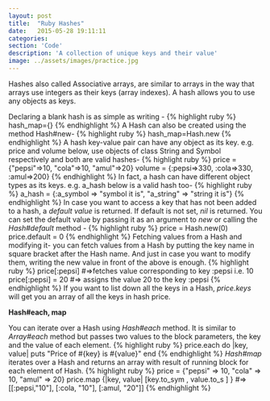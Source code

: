 ```yaml
---
layout: post
title:  "Ruby Hashes"
date:   2015-05-28 19:11:11
categories:
section: 'Code'
description: 'A collection of unique keys and their value'
image: ../assets/images/practice.jpg
---
```


<p>
Hashes also called Associative arrays, are similar to arrays in the way
that arrays use integers as their keys (array indexes). A hash allows
you to use any objects as keys.

Declaring a blank hash is as simple as writing -
{% highlight ruby %}
hash_map={}
{% endhighlight %}
A Hash can also be created using the method Hash#new-
{% highlight ruby %}
hash_map=Hash.new
{% endhighlight %}
A hash key-value pair can have any object as its key. e.g. price and
volume below, use objects of class String and Symbol respectively and
both are valid hashes-
{% highlight ruby %}
price = {"pepsi"=>10, "cola"=>10, "amul"=>20}
volume = {:pepsi=>330, :cola=>330, :amul=>200}
{% endhighlight %}
In fact, a hash can have different object types as its keys. e.g.
a_hash below is a valid hash too-
{% highlight ruby %}
a_hash = {:a_symbol => "symbol it is", "a_string" => "string it is"}
{% endhighlight %}
In case you want to access a key that has not been added to a hash, a
<em>default value</em> is returned. If default is not set, <em>nil</em>
is returned. You can set the default value by passing it as an argument
to <em>new</em> or calling the <em>Hash#default</em> method - 
{% highlight ruby %}
price = Hash.new(0)
price.default = 0 
{% endhighlight %}
Fetching values from a Hash and modifying it- you can fetch values from
a Hash by putting the key name in square bracket after the Hash name.
And just in case you want to modify them, writing the new value in
front of the above is enough.
{% highlight ruby %}
price[:pepsi] #=>fetches value corresponding to key :pepsi i.e. 10
price[:pepsi] = 20 #=> assigns the value 20 to the key :pepsi
{% endhighlight %}
If you want to list down all the keys in a Hash, 
<em>price.keys</em> will get you an array of all the keys in hash
price.
</p>
<strong>Hash#each, map</strong>
<p>
You can iterate over a Hash using <em>Hash#each</em> method. It is similar to
<em>Array#each</em> method but passes two values to the block parameters, the
key and the value of each element.
{% highlight ruby %}
price.each do |key, value|
puts "Price of #{key} is #{value}"
end
{% endhighlight %}
<em>Hash#map</em> iterates over a Hash and returns an array with result of
running block for each element of Hash.
{% highlight ruby %}
price = {"pepsi" => 10, "cola" => 10, "amul" => 20}
price.map {|key, value| [key.to_sym , value.to_s ] }
#=> [[:pepsi,"10"], [:cola, "10"], [:amul, "20"]]
{% endhighlight %}
</p>

